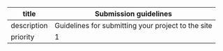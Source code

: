 | title       | Submission guidelines                              |
| ----------- | -------------------------------------------------- |
| description | Guidelines for submitting your project to the site |
| priority    | 1                                                  |
